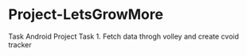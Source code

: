 # Project-LetsGrowMore
Task Android Project
Task 1. Fetch data throgh volley and create cvoid tracker
